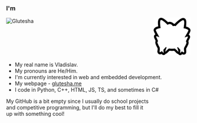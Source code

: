 

### I'm
<img src="https://glutesha.me/assets/logo-BYbftR7g.png" align="left" alt="Glutesha" width="400"/>
<img src="Vector.png" alt="Glutesha" width="100"/>

- My real name is Vladislav.
- My pronouns are He/Him.
- I'm currently interested in web and embedded development.
- My webpage - [glutesha.me](https://glutesha.me)
- I code in Python, C++, HTML, JS, TS, and sometimes in C#

My GitHub is a bit empty since I usually do school projects  
and competitive programming, but I'll do my best to fill it  
up with something cool!
